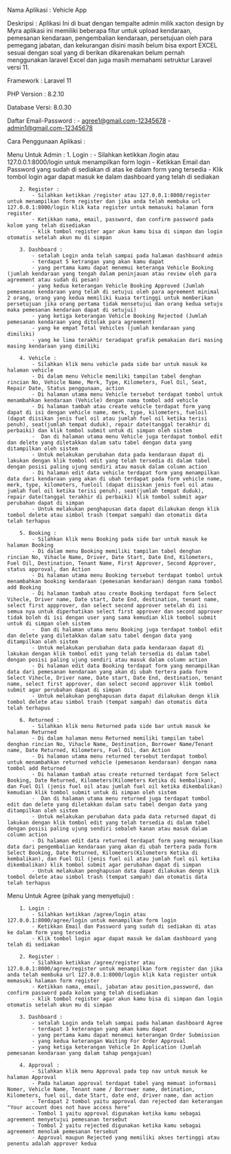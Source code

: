 Nama Aplikasi : Vehicle App

Deskripsi : Aplikasi Ini  di buat dengan tempalte admin milik xacton design by Myra aplikasi ini memiliki beberapa fitur untuk upload kendaraan, pemesanan kendaraan, pengembalian kendaraan, persetujuan oleh para pemegang jabatan, dan kekurangan disini masih belum bisa export EXCEL sesuai dengan soal yang di berikan dikarenakan belum pernah menggunakan laravel Excel dan juga masih memahami setruktur Laravel versi 11.

Framework : Laravel 11

PHP Version : 8.2.10

Database Versi: 8.0.30

Daftar Email-Password : - agree1@gmail.com-12345678
                        - admin1@gmail.com-12345678

Cara Penggunaan Aplikasi : 

Menu Untuk Admin : 
        1. Login : 
            - Silahkan ketikkan /login atau 127.0.0.1:8000/login untuk menampilkan form login
            - Ketikkan Email dan Password yang sudah di sediakan di atas ke dalam form yang tersedia 
            - Klik tombol login agar dapat masuk ke dalam dashboard yang telah di sediakan

        2. Register :
            - Silahkan ketikkan /register atau 127.0.0.1:8000/register untuk menampilkan form register dan jika anda telah membuka url 127.0.0.1:8000/login klik kata register untuk memasuki halaman form register
            - Ketikkan nama, email, password, dan confirm password pada kolom yang telah disediakan
            - klik tombol register agar akun kamu bisa di simpan dan login otomatis setelah akun mu di simpan

        3. Dashboard : 
            - setalah Login anda telah sampai pada halaman dashboard admin
            - terdapat 5 ketrangan yang akan kamu dapat
            - yang pertama kamu dapat menemui keteranga Vehicle Booking  (jumlah kendaraan yang tengah dalam peninjauan atau review oleh para agreement atau sudah di pesan)
            - yang kedua keterangan Vehicle Booking Approved (Jumlah pemesanan kendaraan yang telah di setujui oleh para agreement minimal 2 orang, orang yang kedua memiliki kuasa tertinggi untuk memberikan persetujuan jika orang pertama tidak mensetujui dan orang kedua setuju maka pemesanan kendaraan dapat di setujui)
            - yang ketiga keterangan Vehicle Booking Rejected (Jumlah pemesanan kendaraan yang ditolak para agreement)
            - yang ke empat Total Vehicles (jumlah kendaraan yang dimiliki)
            - yang ke lima terakhir teradapat grafik pemakaian dari masing masing kendaraan yang dimiliki

        4. Vehicle :
            - Silahkan klik menu vehicle pada side bar untuk masuk ke halaman vehicle
            - Di dalam menu Vehicle memiliki tampilan tabel denghan rincian No, Vehicle Name, Merk, Type, Kilometers, Fuel Oil, Seat, Repair Date, Status penggunaan, action
            - Di halaman utama menu Vehicle tersebut terdapat tombol untuk menambahkan kendaraan (Vehicle) dengan nama tombol add vehicle
            - Di halaman tambah atau create vehicle terdapat form yang dapat di isi dengan vehicle name, merk, type, kilometers, fueloil (dapat diisikan jenis fuel oil atau jumlah fuel oil ketika terisi penuh), seat(jumlah tempat duduk), repair date(tanggal terakhir di perbaiki) dan klik tombol submit untuk di simpan oleh sistem
            -  Dan di halaman utama menu Vehicle juga terdapat tombol edit dan delete yang diletakkan dalam satu tabel dengan data yang ditampilkan oleh sistem
            - Untuk melakukan perubahan data pada kendaraan dapat di lakukan dengan klik tombol edit yang telah tersedia di dalam tabel dengan posisi paling ujung sendiri atau masuk dalam column action
            - Di halaman edit data vehicle terdapat form yang menampilkan data dari kendaraan yang akan di ubah terdapat pada form vehicle name, merk, type, kilometers, fueloil (dapat diisikan jenis fuel oil atau jumlah fuel oil ketika terisi penuh), seat(jumlah tempat duduk), repair date(tanggal terakhir di perbaiki) klik tombol submit agar perubahan dapat di simpan
            - Untuk melakukan penghapusan data dapat dilakukan dengn klik tombol delete atau simbol trash (tempat sampah) dan otomatis data telah terhapus
            
        5. Booking :
            - Silahkan klik menu Booking pada side bar untuk masuk ke halaman Booking
            - Di dalam menu Booking memiliki tampilan tabel denghan rincian No, Vihacle Name, Driver, Date Start, Date End, Kilometers, Fuel Oil, Destination, Tenant Name, First Approver, Second Approver, status approval, dan Action
            - Di halaman utama menu Booking tersebut terdapat tombol untuk menambahkan booking kendaraan (pemesanan kendaraan) dengan nama tombol add Booking
            - Di halaman tambah atau create Booking terdapat form Select Vihecle, Driver name, Date start, Date End, destination, tenant name, select first appprover, dan select second approver setelah di isi semua nya untuk diperhatikan select first approver dan second approver tidak boleh di isi dengan user yang sama kemudian klik tombol submit untuk di simpan oleh sistem
            -  Dan di halaman utama menu Booking juga terdapat tombol edit dan delete yang diletakkan dalam satu tabel dengan data yang ditampilkan oleh sistem
            - Untuk melakukan perubahan data pada kendaraan dapat di lakukan dengan klik tombol edit yang telah tersedia di dalam tabel dengan posisi paling ujung sendiri atau masuk dalam column action
            - Di halaman edit data Booking terdapat form yang menampilkan data dari pemesanan kendaraan yang akan di ubah tertera pada form Select Vihecle, Driver name, Date start, Date End, destination, tenant name, select first approver, dan select second approver klik tombol submit agar perubahan dapat di simpan
            - Untuk melakukan penghapusan data dapat dilakukan dengn klik tombol delete atau simbol trash (tempat sampah) dan otomatis data telah terhapus
            
        6. Returned :
            - Silahkan klik menu Returned pada side bar untuk masuk ke halaman Returned
            - Di dalam halaman menu Returned memiliki tampilan tabel denghan rincian No, Vihacle Name, Destination, Borrower Name/Tenant name, Date Returned, Kilometers, Fuel Oil, dan Action
            - Di halaman utama menu returned tersebut terdapat tombol untuk menambahkan returned vehicle (pemesanan kendaraan) dengan nama tombol add Returned
            - Di halaman tambah atau create returned terdapat form Select Booking, Date Returned, Kilometers(Kilometers Ketika di kembalikan), dan Fuel Oil (jenis fuel oil atau jumlah fuel oil ketika dikembalikan) kemudian klik tombol submit untuk di simpan oleh sistem
            -  Dan di halaman utama menu returned juga terdapat tombol edit dan delete yang diletakkan dalam satu tabel dengan data yang ditampilkan oleh sistem
            - Untuk melakukan perubahan data pada data returned dapat di lakukan dengan klik tombol edit yang telah tersedia di dalam tabel dengan posisi paling ujung sendiri sebaleh kanan atau masuk dalam column action
            - Di halaman edit data returned terdapat form yang menampilkan data dari pengembalian kendaraan yang akan di ubah tertera pada form Select Booking, Date Returned, Kilometers(Kilometers Ketika di kembalikan), dan Fuel Oil (jenis fuel oil atau jumlah fuel oil ketika dikembalikan) klik tombol submit agar perubahan dapat di simpan
            - Untuk melakukan penghapusan data dapat dilakukan dengn klik tombol delete atau simbol trash (tempat sampah) dan otomatis data telah terhapus

Menu Untuk Agree (pihak yang menyetujui) : 

        1. Login : 
            - Silahkan ketikkan /agree/login atau 127.0.0.1:8000/agree/login untuk menampilkan form login
            - Ketikkan Email dan Password yang sudah di sediakan di atas ke dalam form yang tersedia 
            - Klik tombol login agar dapat masuk ke dalam dashboard yang telah di sediakan

        2. Register :
            - Silahkan ketikkan /agree/register atau 127.0.0.1:8000/agree/register untuk menampilkan form register dan jika anda telah membuka url 127.0.0.1:8000/login klik kata register untuk memasuki halaman form register
            - Ketikkan nama, email, jabatan atau position,password, dan confirm password pada kolom yang telah disediakan
            - klik tombol register agar akun kamu bisa di simpan dan login otomatis setelah akun mu di simpan

        3. Dashboard : 
            - setalah Login anda telah sampai pada halaman dashboard Agree
            - terdapat 3 keterangan yang akan kamu dapat
            - yang pertama kamu dapat menemui keterangan Order Submission 
            - yang kedua keterangan Waiting For Order Approval 
            - yang ketiga keterangan Vehicle In Application (Jumlah pemesanan kendaraan yang dalam tahap pengajuan)
        
        4. Approval :
            - Silahkan klik menu Approval pada top nav untuk masuk ke halaman Approval
            - Pada halaman approval terdapat tabel yang memuat informasi Nomer, Vehicle Name, Tenant name / Borrower name, detination, Kilometers, fuel oil, date Start, date end, driver name, dan action
            - Terdapat 2 tombol yaitu approval dan rejected dan keterangan "Your account does not have access here"
            - Tombol 1 yaitu approval digunakan ketika kamu sebagai agreement menyetujui pemesanan tersebut 
            - Tombol 2 yaitu rejected digunakan ketika kamu sebagai agreement menolak pemesanan tersebut 
            - Approval maupun Rejected yang memiliki akses tertinggi atau penentu adalah approver kedua
            
        

